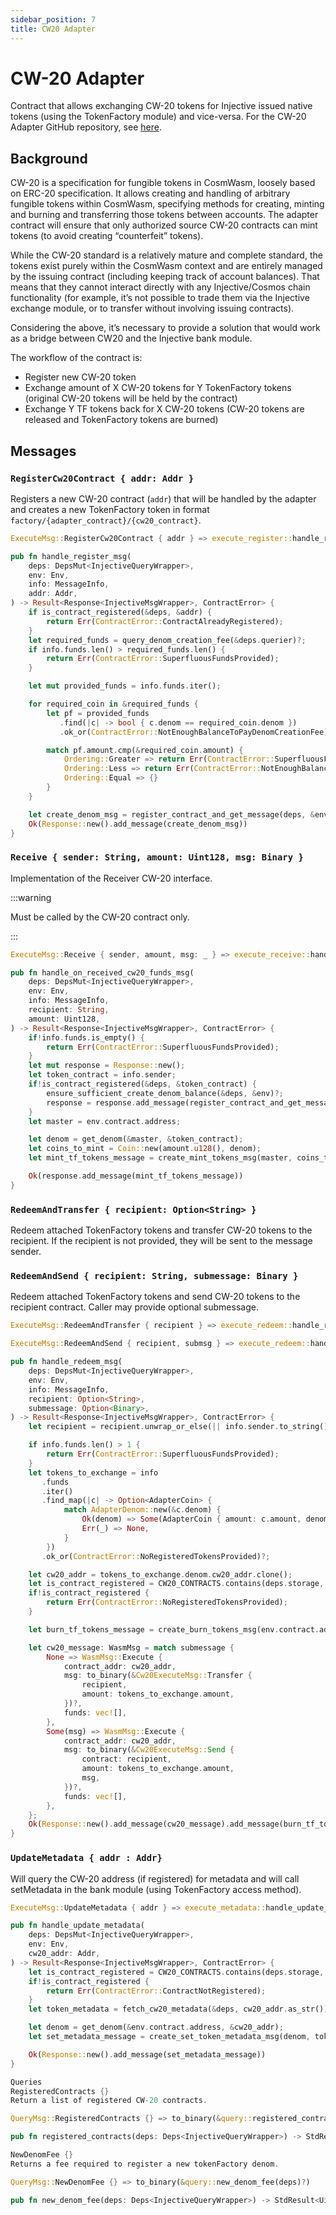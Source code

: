 ```yaml
---
sidebar_position: 7
title: CW20 Adapter
---
```


# CW-20 Adapter

Contract that allows exchanging CW-20 tokens for Injective issued native tokens (using the TokenFactory module) and vice-versa. For the CW-20 Adapter GitHub repository, see [here](https://github.com/InjectiveLabs/cw20-adapter/tree/master/contracts/cw20-adapter).

## Background

CW-20 is a specification for fungible tokens in CosmWasm, loosely based on ERC-20 specification. It allows creating and handling of arbitrary fungible tokens within CosmWasm, specifying methods for creating, minting and burning and transferring those tokens between accounts. The adapter contract will ensure that only authorized source CW-20 contracts can mint tokens (to avoid creating “counterfeit” tokens).

While the CW-20 standard is a relatively mature and complete standard, the tokens exist purely within the CosmWasm context and are entirely managed by the issuing contract (including keeping track of account balances). That means that they cannot interact directly with any Injective/Cosmos chain functionality (for example, it’s not possible to trade them via the Injective exchange module, or to transfer without involving issuing contracts).

Considering the above, it’s necessary to provide a solution that would work as a bridge between CW20 and the Injective bank module.

The workflow of the contract is:

- Register new CW-20 token
- Exchange amount of X CW-20 tokens for Y TokenFactory tokens (original CW-20 tokens will be held by the contract)
- Exchange Y TF tokens back for X CW-20 tokens (CW-20 tokens are released and TokenFactory tokens are burned)

## Messages

### `RegisterCw20Contract { addr: Addr }`

Registers a new CW-20 contract (`addr`) that will be handled by the adapter and creates a new TokenFactory token in format `factory/{adapter_contract}/{cw20_contract}`.

```rust
ExecuteMsg::RegisterCw20Contract { addr } => execute_register::handle_register_msg(deps, env, info, addr)

pub fn handle_register_msg(
    deps: DepsMut<InjectiveQueryWrapper>,
    env: Env,
    info: MessageInfo,
    addr: Addr,
) -> Result<Response<InjectiveMsgWrapper>, ContractError> {
    if is_contract_registered(&deps, &addr) {
        return Err(ContractError::ContractAlreadyRegistered);
    }
    let required_funds = query_denom_creation_fee(&deps.querier)?;
    if info.funds.len() > required_funds.len() {
        return Err(ContractError::SuperfluousFundsProvided);
    }

    let mut provided_funds = info.funds.iter();

    for required_coin in &required_funds {
        let pf = provided_funds
           .find(|c| -> bool { c.denom == required_coin.denom })
           .ok_or(ContractError::NotEnoughBalanceToPayDenomCreationFee)?;

        match pf.amount.cmp(&required_coin.amount) {
            Ordering::Greater => return Err(ContractError::SuperfluousFundsProvided),
            Ordering::Less => return Err(ContractError::NotEnoughBalanceToPayDenomCreationFee),
            Ordering::Equal => {}
        }
    }

    let create_denom_msg = register_contract_and_get_message(deps, &env, &addr)?;
    Ok(Response::new().add_message(create_denom_msg))
}
```

### `Receive { sender: String, amount: Uint128, msg: Binary }`

Implementation of the Receiver CW-20 interface.

:::warning

Must be called by the CW-20 contract only.

:::

```rust
ExecuteMsg::Receive { sender, amount, msg: _ } => execute_receive::handle_on_received_cw20_funds_msg(deps, env, info, sender, amount)

pub fn handle_on_received_cw20_funds_msg(
    deps: DepsMut<InjectiveQueryWrapper>,
    env: Env,
    info: MessageInfo,
    recipient: String,
    amount: Uint128,
) -> Result<Response<InjectiveMsgWrapper>, ContractError> {
    if!info.funds.is_empty() {
        return Err(ContractError::SuperfluousFundsProvided);
    }
    let mut response = Response::new();
    let token_contract = info.sender;
    if!is_contract_registered(&deps, &token_contract) {
        ensure_sufficient_create_denom_balance(&deps, &env)?;
        response = response.add_message(register_contract_and_get_message(deps, &env, &token_contract)?);
    }
    let master = env.contract.address;

    let denom = get_denom(&master, &token_contract);
    let coins_to_mint = Coin::new(amount.u128(), denom);
    let mint_tf_tokens_message = create_mint_tokens_msg(master, coins_to_mint, recipient);

    Ok(response.add_message(mint_tf_tokens_message))
}
```

### `RedeemAndTransfer { recipient: Option<String> }`

Redeem attached TokenFactory tokens and transfer CW-20 tokens to the recipient. If the recipient is not provided, they will be sent to the message sender.

### `RedeemAndSend { recipient: String, submessage: Binary }`

Redeem attached TokenFactory tokens and send CW-20 tokens to the recipient contract. Caller may provide optional submessage.

```rust
ExecuteMsg::RedeemAndTransfer { recipient } => execute_redeem::handle_redeem_msg(deps, env, info, recipient, None)

ExecuteMsg::RedeemAndSend { recipient, submsg } => execute_redeem::handle_redeem_msg(deps, env, info, Some(recipient), Some(submsg))

pub fn handle_redeem_msg(
    deps: DepsMut<InjectiveQueryWrapper>,
    env: Env,
    info: MessageInfo,
    recipient: Option<String>,
    submessage: Option<Binary>,
) -> Result<Response<InjectiveMsgWrapper>, ContractError> {
    let recipient = recipient.unwrap_or_else(|| info.sender.to_string());

    if info.funds.len() > 1 {
        return Err(ContractError::SuperfluousFundsProvided);
    }
    let tokens_to_exchange = info
       .funds
       .iter()
       .find_map(|c| -> Option<AdapterCoin> {
            match AdapterDenom::new(&c.denom) {
                Ok(denom) => Some(AdapterCoin { amount: c.amount, denom }),
                Err(_) => None,
            }
        })
       .ok_or(ContractError::NoRegisteredTokensProvided)?;

    let cw20_addr = tokens_to_exchange.denom.cw20_addr.clone();
    let is_contract_registered = CW20_CONTRACTS.contains(deps.storage, &tokens_to_exchange.denom.cw20_addr);
    if!is_contract_registered {
        return Err(ContractError::NoRegisteredTokensProvided);
    }

    let burn_tf_tokens_message = create_burn_tokens_msg(env.contract.address, tokens_to_exchange.as_coin());

    let cw20_message: WasmMsg = match submessage {
        None => WasmMsg::Execute {
            contract_addr: cw20_addr,
            msg: to_binary(&Cw20ExecuteMsg::Transfer {
                recipient,
                amount: tokens_to_exchange.amount,
            })?,
            funds: vec![],
        },
        Some(msg) => WasmMsg::Execute {
            contract_addr: cw20_addr,
            msg: to_binary(&Cw20ExecuteMsg::Send {
                contract: recipient,
                amount: tokens_to_exchange.amount,
                msg,
            })?,
            funds: vec![],
        },
    };
    Ok(Response::new().add_message(cw20_message).add_message(burn_tf_tokens_message))
}
```

### `UpdateMetadata { addr : Addr}`

Will query the CW-20 address (if registered) for metadata and will call setMetadata in the bank module (using TokenFactory access method).

```rust
ExecuteMsg::UpdateMetadata { addr } => execute_metadata::handle_update_metadata(deps, env, addr)

pub fn handle_update_metadata(
    deps: DepsMut<InjectiveQueryWrapper>,
    env: Env,
    cw20_addr: Addr,
) -> Result<Response<InjectiveMsgWrapper>, ContractError> {
    let is_contract_registered = CW20_CONTRACTS.contains(deps.storage, cw20_addr.as_str());
    if!is_contract_registered {
        return Err(ContractError::ContractNotRegistered);
    }
    let token_metadata = fetch_cw20_metadata(&deps, cw20_addr.as_str())?;

    let denom = get_denom(&env.contract.address, &cw20_addr);
    let set_metadata_message = create_set_token_metadata_msg(denom, token_metadata.name, token_metadata.symbol, token_metadata.decimals);

    Ok(Response::new().add_message(set_metadata_message))
}

Queries
RegisteredContracts {}
Return a list of registered CW-20 contracts.

QueryMsg::RegisteredContracts {} => to_binary(&query::registered_contracts(deps)?)

pub fn registered_contracts(deps: Deps<InjectiveQueryWrapper>) -> StdResult<Vec<Addr>> {}

NewDenomFee {}
Returns a fee required to register a new tokenFactory denom.

QueryMsg::NewDenomFee {} => to_binary(&query::new_denom_fee(deps)?)

pub fn new_denom_fee(deps: Deps<InjectiveQueryWrapper>) -> StdResult<Uint128> {}
```
